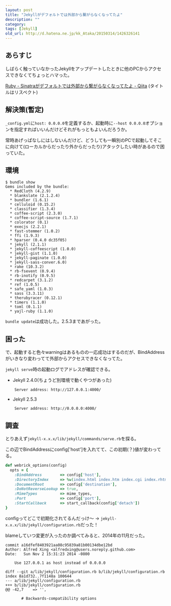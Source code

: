 ```yaml
---
layout: post
title: "Jekyllがデフォルトでは外部から繋がらなくなってたよ"
description: ""
category: 
tags: [Jekyll]
old_url: http://d.hatena.ne.jp/kk_Ataka/20150314/1426326141
---
```


## あらすじ

しばらく触っていなかったJekyllをアップデートしたときに他のPCからアクセスできなくてちょっとハマった。

[Ruby - Sinatraがデフォルトでは外部から繋がらなくなってたよ - Qiita](http://qiita.com/u1_fukui/items/b86b21f6ed39f4c10d5d) (タイトルはリスペクト)

## 解決策(暫定)

`_config.yml`に`host: 0.0.0.0`を定義するか、起動時に`--host 0.0.0.0`オプションを指定すればいいんだけどそれがもっともよいんだろうか。

常時あげっぱなしにはしないんだけど、どうしても一瞬別のPCで起動してそこに向けて(ローカルからだったり外からだったり)アタックしたい時があるので困っていた。

## 環境

```console
$ bundle show
Gems included by the bundle:
  * RedCloth (4.2.9)
  * blankslate (2.1.2.4)
  * bundler (1.6.1)
  * celluloid (0.15.2)
  * classifier (1.3.4)
  * coffee-script (2.3.0)
  * coffee-script-source (1.7.1)
  * colorator (0.1)
  * execjs (2.2.1)
  * fast-stemmer (1.0.2)
  * ffi (1.9.3)
  * hparser (0.4.0 dc35f05)
  * jekyll (2.1.1)
  * jekyll-coffeescript (1.0.0)
  * jekyll-gist (1.1.0)
  * jekyll-paginate (1.0.0)
  * jekyll-sass-conver.6.0)
  * rake (10.3.2)
  * rb-fsevent (0.9.4)
  * rb-inotify (0.9.5)
  * redcarpet (3.1.2)
  * ref (1.0.5)
  * safe_yaml (1.0.3)
  * sass (3.3.11)
  * therubyracer (0.12.1)
  * timers (1.1.0)
  * toml (0.1.1)
  * yajl-ruby (1.1.0)
```

`bundle update`は成功した。2.5.3まであがった。

## 困った

で、起動すると色々warningはあるものの一応成功はするのだが、BindAddressがいきなり変わってて外部からアクセスできなくなってた。

`jekyll serve`時の起動ログでアドレスが確認できる。

- Jekyll 2.4.0(ちょうど別環境で動くやつがあった)

```console
    Server address: http://127.0.0.1:4000/
```

- Jekyll 2.5.3

```console
    Server address: http://0.0.0.0:4000/
```

## 調査

とりあえず`jekyll-x.x.x/lib/jekyll/commands/serve.rb`を探る。

この辺でBindAddressにconfig['host']を入れてて、この初期(？)値が変わってる。

```ruby
def webrick_options(config)
  opts = {
    :BindAddress        => config['host'],
    :DirectoryIndex     => %w(index.html index.htm index.cgi index.rhtml index.xml),
    :DocumentRoot       => config['destination'],
    :DoNotReverseLookup => true,
    :MimeTypes          => mime_types,
    :Port               => config['port'],
    :StartCallback      => start_callback(config['detach'])
}
```

configってどこで初期化されてるんだっけ〜 -> `jekyll-x.x.x/lib/jekyll/configuration.rb`だった！

blameしていつ変更が入ったのか調べてみると、2014年の11月だった。

```console
commit a16dfef8403921aa08c95839a81b00134dbe12bd
Author: Alfred Xing <alfredxing@users.noreply.github.com>
Date:   Sun Nov 2 15:31:23 2014 -0800

    Use 127.0.0.1 as host instead of 0.0.0.0

diff --git a/lib/jekyll/configuration.rb b/lib/jekyll/configuration.rb
index 8a1d732..7f1148a 100644
--- a/lib/jekyll/configuration.rb
+++ b/lib/jekyll/configuration.rb
@@ -42,7    => '',
 
       # Backwards-compatibility options
```
